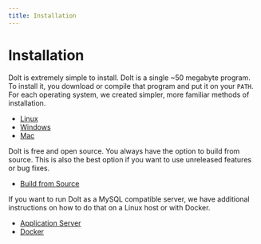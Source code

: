 ```yaml
---
title: Installation
---
```


# Installation

Dolt is extremely simple to install. Dolt is a single ~50 megabyte program. To install it, you download or compile that program and put it on your `PATH`. For each operating system, we created simpler, more familiar methods of installation.

* [Linux](./linux.md)
* [Windows](./windows.md)
* [Mac](./mac.md)

Dolt is free and open source. You always have the option to build from source. This is also the best option if you want to use unreleased features or bug fixes.

* [Build from Source](./source.md)

If you want to run Dolt as a MySQL compatible server, we have additional instructions on how to do that on a Linux host or with Docker.

* [Application Server](./application-server.md)
* [Docker](./docker.md)